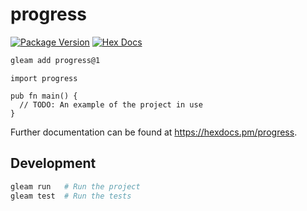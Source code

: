 # progress

[![Package Version](https://img.shields.io/hexpm/v/progress)](https://hex.pm/packages/progress)
[![Hex Docs](https://img.shields.io/badge/hex-docs-ffaff3)](https://hexdocs.pm/progress/)

```sh
gleam add progress@1
```
```gleam
import progress

pub fn main() {
  // TODO: An example of the project in use
}
```

Further documentation can be found at <https://hexdocs.pm/progress>.

## Development

```sh
gleam run   # Run the project
gleam test  # Run the tests
```
